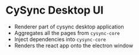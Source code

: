 # CySync Desktop UI

- Renderer part of cysync desktop application
- Aggregates all the pages from `cysync-core`
- Inject dependencies into `cysync-core`
- Renders the react app onto the electron window
